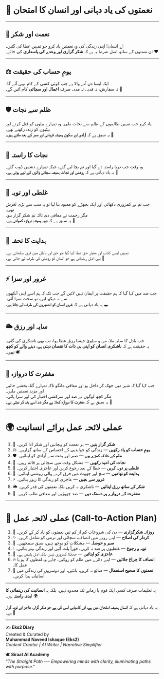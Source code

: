 # 🌌 نعمتوں کی یاد دہانی اور انسان کا امتحان

------------------------------------------------------------------------

## 🌿 نعمت اور شکر

اے انسان! اپنی زندگی کی وہ نعمتیں یاد کرو جو تمہیں عطا کی گئیں۔\
ان نعمتوں کے ساتھ اصل شرط یہ ہے کہ **شکر گزاری اور وعدے کی پاسداری** کی
جائے۔ ❤️

------------------------------------------------------------------------

## ⚖️ یومِ حساب کی حقیقت

ایک ایسا دن آنے والا ہے جب کوئی کسی کے کام نہیں آئے گا۔\
نہ سفارش، نہ فدیہ، نہ مدد۔ صرف **اعمال اور سچائی** کام آئیں گے۔ 🌟

------------------------------------------------------------------------

## 🛡️ ظلم سے نجات

یاد کرو جب تمہیں ظالموں کے ظلم سے نجات ملی۔ وہ تمہارے بیٹوں کو قتل کرتے
اور بیٹیوں کو زندہ رکھتے تھے۔\
یہ سبق ہے کہ **آزادی اور سکون ہمیشہ قربانی اور صبر کے بعد ملتے ہیں۔** 🌿

------------------------------------------------------------------------

## 🌊 نجات کا راستہ

وہ وقت جب دریا راستہ دے گیا اور تم بچا لیے گئے، جبکہ تمہارے دشمن ڈوب
گئے۔\
یہ یاد دہانی ہے کہ **روشنی اور نجات ہمیشہ سچائی والوں کے لیے ہوتی ہے۔**
🌸

------------------------------------------------------------------------

## 🐄 غلطی اور توبہ

جب تم نے کمزوری دکھائی اور ایک بچھڑے کو معبود بنا لیا تو یہ سب سے بڑی
لغزش تھی۔\
مگر رحمت نے معافی دی تاکہ تم شکر گزار بنو۔\
یہ سبق ہے کہ **توبہ ہمیشہ دروازہ کھولتی ہے۔** 💖

------------------------------------------------------------------------

## 📖 ہدایت کا تحفہ

تمہیں ایسی کتاب اور معیارِ حق عطا کیا گیا جو حق اور باطل میں فرق سکھاتی
ہے۔\
یہی اصل رہنمائی ہے جو انسان کو روشنی کی طرف لے جاتی ہے۔ 🌟

------------------------------------------------------------------------

## ⚡ غرور اور سزا

جب ضد میں کہا گیا کہ ہم حقیقت پر ایمان نہیں لائیں گے جب تک کہ ہم اسے
اپنی آنکھوں سے نہ دیکھ لیں، تو سخت سزا آئی۔\
یہ یاد دہانی ہے کہ **غرور انسان کو اندھیروں کی طرف لے جاتا ہے۔** 🕳️

------------------------------------------------------------------------

## 🌥️ سایہ اور رزق

جب بادل کا سایہ ملا، من و سلویٰ جیسا رزق عطا ہوا، تب بھی ناشکری کی گئی۔\
یہ حقیقت ہے کہ **ناشکری انسان کو اپنی ہی ذات کا نقصان دیتی ہے، دینے والے
کو کچھ نہیں۔** 🕊️

------------------------------------------------------------------------

## 🚪 مغفرت کا دروازہ

جب کہا گیا کہ شہر میں جھک کر داخل ہو اور معافی مانگو تاکہ تمہارے گناہ
بخشے جائیں اور مزید نعمتیں ملیں۔\
مگر کچھ لوگوں نے ضد اور سرکشی اختیار کی اور سزا پائی۔\
یہ سبق ہے کہ **مغفرت کا دروازہ کھلا ہے مگر ضد اسے بند کر دیتی ہے۔** 🚫

------------------------------------------------------------------------

# 🌍 عملی لائحہ عمل برائے انسانیت  

1. 🙏 **شکر گزار بنیں** — ہر نعمت کو پہچانیں اور شکر ادا کریں۔  
2. ⚖️ **یومِ حساب کو یاد رکھیں** — زندگی کو جوابدہی کے احساس کے ساتھ گزاریں۔  
3. 🛡️ **ظلم کے خلاف کھڑے ہوں** — صبر اور ہمت سے آزادی کو اپنائیں۔  
4. 🌊 **نجات کی امید رکھیں** — مشکل وقت میں سچائی پر قائم رہیں۔  
5. 🐾 **غلطی پر توبہ کریں** — خطا کے بعد رجوع کریں اور عاجزی اختیار کریں۔  
6. 📖 **ہدایت کو تھامیں** — سچ اور جھوٹ میں فرق کرنے والی روشنی اپنائیں۔  
7. ⚡ **غرور سے بچیں** — عاجزی کو زندگی کا زیور بنائیں۔  
8. 🌥️ **شکر کے ساتھ رزق اپنائیں** — ناشکری نہ کریں بلکہ نعمتوں کی قدر کریں۔  
9. 🚪 **مغفرت کے دروازے پر دستک دیں** — ضد چھوڑیں اور معافی طلب کریں۔  

------------------------------------------------------------------------

# 🌟 عملی لائحہ عمل (Call-to-Action Plan)  

1. 🙏 **روزانہ شکرگزاری** — دن کی شروعات کم از کم تین نعمتوں کو یاد کر کے کریں۔  
2. ✨ **کردار کی اصلاح** — اپنے رویے میں انصاف، سچائی اور نرمی کو شامل کریں۔  
3. 🌱 **صبر و حوصلہ** — مشکلات کو بوجھ نہیں، سبق سمجھیں۔  
4. 💧 **توبہ و رجوع** — غلطیوں پر ضد نہ کریں، فوراً پلٹ آئیں اور زندگی بہتر بنائیں۔  
5. 🌸 **عاجزی کو اپنائیں** — جھکنا کمزوری نہیں بلکہ اصل بلندی ہے۔  
6. 🔥 **انصاف کا چراغ جلائیں** — اپنے دائرے میں ظلم کو روکیں، چاہے وہ لفظوں کا ہو یا عمل کا۔  
7. 🍞 **نعمتوں کا صحیح استعمال** — ضائع نہ کریں، بانٹیں، اور دوسروں کی زندگی میں آسانیاں پیدا کریں۔  

---  

یہ تعلیمات صرف کسی ایک قوم یا زمانے تک محدود نہیں، بلکہ یہ **انسانیت کی رہنمائی کا ابدی راستہ** ہیں۔ 🌍  

یہ یاد دہانی ہے کہ **انسان ہمیشہ امتحان میں ہے، اور کامیابی اسی کی ہے جو شکر گزار، عاجز اور توبہ گزار ہے۔** 🌸  

------------------------------------------------------------------------

✍️ **Eks2 Diary**\
Created & Curated by\
**Muhammad Naveed Ishaque (Eks2)**\
*Content Creator \| AI Writer \| Narrative Simplifier*

🕊️ **Siraat AI Academy**\
*"The Straight Path --- Empowering minds with clarity, illuminating
paths with purpose."*

------------------------------------------------------------------------
